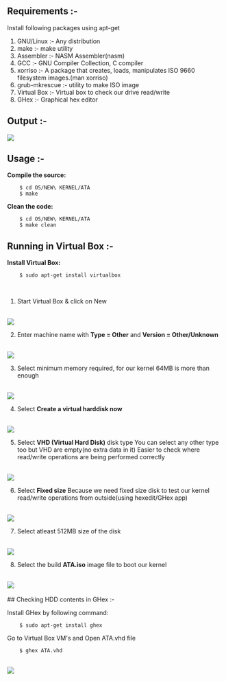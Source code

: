 ## Requirements :-

Install following packages using apt-get<br/>
1) GNU/Linux :-  Any distribution<br/>
2) make :- make utility<br/>
3) Assembler :-  NASM Assembler(nasm)<br/>
4) GCC :-  GNU Compiler Collection, C compiler<br/>
5) xorriso :-  A package that creates, loads, manipulates ISO 9660 filesystem images.(man xorriso)<br/>
6) grub-mkrescue :- utility to make ISO image<br/>
7) Virtual Box :-  Virtual box to check our drive read/write<br/>
8) GHex :- Graphical hex editor

## Output :-<br/>
<img src="https://raw.githubusercontent.com/pritamzope/OS/master/NEW%20KERNEL/ATA/screenshots/ata_output.png"/>
<br/>

## Usage :-<br/>

**Compile the source:**
```
	$ cd OS/NEW\ KERNEL/ATA
	$ make
```

**Clean the code:**
```
	$ cd OS/NEW\ KERNEL/ATA
	$ make clean
```


## Running in Virtual Box :-<br/>

**Install Virtual Box:**
```
	$ sudo apt-get install virtualbox
```
<br/>

1. Start Virtual Box & click on New
<br/>
<img src="https://raw.githubusercontent.com/pritamzope/OS/master/NEW%20KERNEL/ATA/screenshots/ata_1.png"/>
<br/>

2. Enter machine name with <b>Type = Other</b> and <b>Version = Other/Unknown</b>
<br/>
<img src="https://raw.githubusercontent.com/pritamzope/OS/master/NEW%20KERNEL/ATA/screenshots/ata_2.png"/>
<br/>

3. Select minimum memory required, for our kernel 64MB is more than enough
<br/>
<img src="https://raw.githubusercontent.com/pritamzope/OS/master/NEW%20KERNEL/ATA/screenshots/ata_3.png"/>
<br/>

4. Select <b>Create a virtual harddisk now</b>
<br/>
<img src="https://raw.githubusercontent.com/pritamzope/OS/master/NEW%20KERNEL/ATA/screenshots/ata_4.png"/>
<br/>

5. Select <b>VHD (Virtual Hard Disk)</b> disk type
   You can select any other type too but VHD are empty(no extra data in it)
   Easier to check where read/write operations are being performed correctly
<br/>
<img src="https://raw.githubusercontent.com/pritamzope/OS/master/NEW%20KERNEL/ATA/screenshots/ata_5.png"/>
<br/>

6. Select <b>Fixed size</b>
   Because we need fixed size disk to test our kernel read/write operations from outside(using hexedit/GHex app)
<br/>
<img src="https://raw.githubusercontent.com/pritamzope/OS/master/NEW%20KERNEL/ATA/screenshots/ata_6.png"/>
<br/>

7. Select atleast 512MB size of the disk
<br/>
<img src="https://raw.githubusercontent.com/pritamzope/OS/master/NEW%20KERNEL/ATA/screenshots/ata_7.png"/>
<br/>

8. Select the build <b>ATA.iso</b> image file to boot our kernel
<br/>
<img src="https://raw.githubusercontent.com/pritamzope/OS/master/NEW%20KERNEL/ATA/screenshots/ata_8.png"/>
<br/>


<br/>
## Checking HDD contents in GHex :-<br/>

Install GHex by following command:
```
	$ sudo apt-get install ghex
```

Go to Virtual Box VM's and Open ATA.vhd file
```
	$ ghex ATA.vhd
```
<br/>
<img src="https://raw.githubusercontent.com/pritamzope/OS/master/NEW%20KERNEL/ATA/screenshots/ata_output_check.png"/>
<br/>
